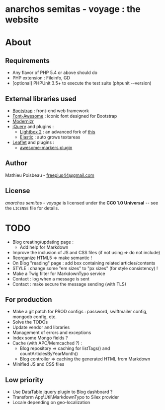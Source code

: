 anarchos semitas - voyage : the website
=======================================

About
=====

Requirements
------------

- Any flavor of PHP 5.4 or above should do
- PHP extension : Fileinfo, GD
- [optional] PHPUnit 3.5+ to execute the test suite (phpunit --version)

External libraries used
-----------------------

* [Bootstrap](http://twitter.github.io/bootstrap/) : front-end web framework
* [Font-Awesome](http://fortawesome.github.io/Font-Awesome/) : iconic font designed for Bootstrap
* [Modernizr](http://modernizr.com/)
* [jQuery](http://jquery.com/) and plugins :
  * [Lightbox 2](https://github.com/javierjulio/lightbox2) : an advanced fork of [this](http://lokeshdhakar.com/projects/lightbox2/)
  * [Elastic](http://unwrongest.com/projects/elastic/) : auto grows textareas
* [Leaflet](http://leafletjs.com/) and plugins :
  * [awesome-markers plugin](https://github.com/lvoogdt/Leaflet.awesome-markers)

Author
------

Mathieu Poisbeau - <freepius44@gmail.com>

License
-------

*anarchos semitas - voyage* is licensed under the **CC0 1.0 Universal** -- see the `LICENSE` file for details.


TODO
====

* Blog creating/updating page :
  * Add help for Markdown
* Improve the inclusion of JS and CSS files (if not using => do not include)
* Reorganize HTML5 => make semantic !
* On Blog "reading" page : add box containing related articles/contents
* STYLE : change some "em sizes" to "px sizes" (for style consistency) !
* Make a Twig filter for MarkdownTypo service
* Contact : log when a message is sent
* Contact : make secure the message sending (with TLS)

For production
--------------

* Make a git patch for PROD configs : password, swiftmailer config, mongodb config, etc.
* Solve the TODOs
* Update vendor and libraries
* Management of errors and exceptions
* Index some Mongo fields ?
* Cache (with APC/Memcached ?) :
  * Blog repository => caching for listTags() and countArticlesByYearMonth()
  * Blog controller => caching the generated HTML from Markdown
* Minified JS and CSS files

Low priority
------------

* Use DataTable jquery plugin to Blog dashboard ?
* Transform App\Util\MarkdownTypo to Silex provider
* Locale depending on geo-localization
